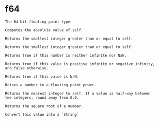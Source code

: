 # f64
`````{roto:type} f64
The 64-bit floating point type
`````


````{roto:function} abs(self: f64) -> f64
Computes the absolute value of self.
````

````{roto:function} ceil(self: f64) -> f64
Returns the smallest integer greater than or equal to self.
````

````{roto:function} floor(self: f64) -> f64
Returns the smallest integer greater than or equal to self.
````

````{roto:function} is_finite(self: f64) -> bool
Returns true if this number is neither infinite nor NaN.
````

````{roto:function} is_infinite(self: f64) -> bool
Returns true if this value is positive infinity or negative infinity, and false otherwise.
````

````{roto:function} is_nan(self: f64) -> bool
Returns true if this value is NaN.
````

````{roto:function} pow(self: f64, exp: f64) -> f64
Raises a number to a floating point power.
````

````{roto:function} round(self: f64) -> f64
Returns the nearest integer to self. If a value is half-way between two integers, round away from 0.0.
````

````{roto:function} sqrt(self: f64) -> f64
Returns the square root of a number.
````

````{roto:function} to_string(self: f64) -> String
Convert this value into a `String`
````

